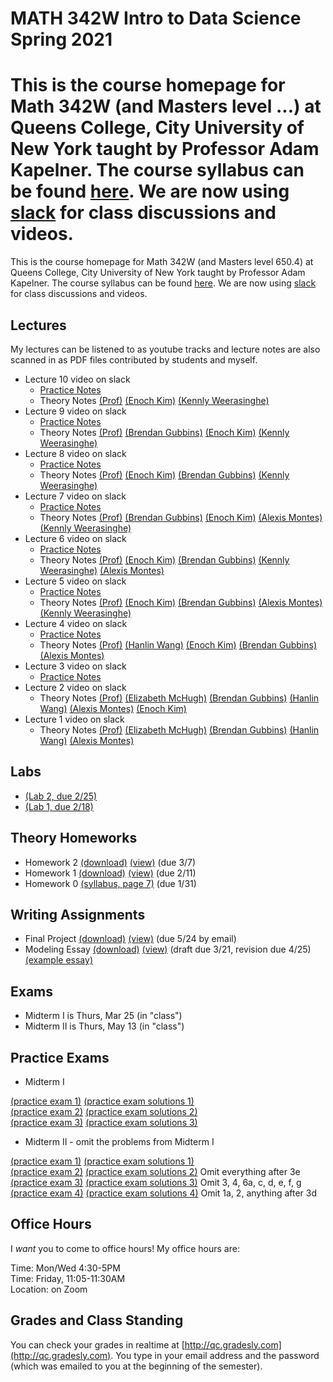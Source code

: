 # MATH 342W Intro to Data Science Spring 2021
This is the course homepage for Math 342W (and Masters level ...) at Queens College, City University of New York taught by Professor Adam Kapelner. The course syllabus can be found [here](https://github.com/kapelner/QC_Math_342W_Spring_2021/blob/master/syllabus/syllabus.pdf). We are now using [slack](https://.....slack.com/) for class discussions and videos.
=======

This is the course homepage for Math 342W (and Masters level 650.4) at Queens College, City University of New York taught by Professor Adam Kapelner. The course syllabus can be found [here](https://github.com/kapelner/QC_Math_342W_Spring_2021/blob/master/syllabus/syllabus.pdf). We are now using [slack](https://slack.com/) for class discussions and videos.

## Lectures

My lectures can be listened to as youtube tracks and lecture notes are also scanned in as PDF files contributed by students and myself.

<!--  
* Lecture 26 video on slack
  - [Practice Notes](https://github.com/kapelner/QC_Math_342W_Spring_2021/blob/master/practice_lectures/lec20.Rmd)
  - Theory Notes [(Prof)](https://github.com/kapelner/QC_Math_342W_Spring_2021/blob/master/lectures/lec26kap.pdf) [(Christella Nissanthan)](https://github.com/kapelner/QC_Math_342W_Spring_2021/blob/master/lectures/lec26nissanthan.pdf)
* Lecture 25 video on slack
  - [Practice Notes](https://github.com/kapelner/QC_Math_342W_Spring_2021/blob/master/practice_lectures/lec19.Rmd) 
  - Theory Notes [(Prof)](https://github.com/kapelner/QC_Math_342W_Spring_2021/blob/master/lectures/lec25kap.pdf) [(Christella Nissanthan)](https://github.com/kapelner/QC_Math_342W_Spring_2021/blob/master/lectures/lec25nissanthan.pdf)
* Lecture 24 video on slack
  - [Practice Notes](https://github.com/kapelner/QC_Math_342W_Spring_2021/blob/master/practice_lectures/lec18.Rmd) 
  - Theory Notes [(Prof)](https://github.com/kapelner/QC_Math_342W_Spring_2021/blob/master/lectures/lec24kap.pdf) [(Christella Nissanthan)](https://github.com/kapelner/QC_Math_342W_Spring_2021/blob/master/lectures/lec24nissanthan.pdf)
* Lecture 23 video on slack
  - [Practice Notes](https://github.com/kapelner/QC_Math_342W_Spring_2021/blob/master/practice_lectures/lec17.Rmd)
  - Theory Notes [(Prof)](https://github.com/kapelner/QC_Math_342W_Spring_2021/blob/master/lectures/lec23kap.pdf) [(Christella Nissanthan)](https://github.com/kapelner/QC_Math_342W_Spring_2021/blob/master/lectures/lec23nissanthan.pdf)
* Lecture 22 video on slack
  - [Practice Notes](https://github.com/kapelner/QC_Math_342W_Spring_2021/blob/master/practice_lectures/lec16.Rmd)
  - Theory Notes [(Prof)](https://github.com/kapelner/QC_Math_342W_Spring_2021/blob/master/lectures/lec22kap.pdf) [(Rameasa Arna)](https://github.com/kapelner/QC_Math_342W_Spring_2021/blob/master/lectures/lec22arna.pdf) [(Christella Nissanthan)](https://github.com/kapelner/QC_Math_342W_Spring_2021/blob/master/lectures/lec22nissanthan.pdf) 
* Lecture 21 video on slack
  - [Practice Notes](https://github.com/kapelner/QC_Math_342W_Spring_2021/blob/master/practice_lectures/lec15.Rmd)
  - Theory Notes [(Prof)](https://github.com/kapelner/QC_Math_342W_Spring_2021/blob/master/lectures/lec21kap.pdf) [(Christella Nissanthan)](https://github.com/kapelner/QC_Math_342W_Spring_2021/blob/master/lectures/lec21nissanthan.pdf)
* Lecture 20 video on slack
  - [Practice Notes](https://github.com/kapelner/QC_Math_342W_Spring_2021/blob/master/practice_lectures/lec14.Rmd)
  - Theory Notes [(Prof)](https://github.com/kapelner/QC_Math_342W_Spring_2021/blob/master/lectures/lec20kap.pdf) [(Christella Nissanthan)](https://github.com/kapelner/QC_Math_342W_Spring_2021/blob/master/lectures/lec20nissanthan.pdf)
* Lecture 19 video on slack
  - [Practice Notes](https://github.com/kapelner/QC_Math_342W_Spring_2021/blob/master/practice_lectures/lec13.Rmd) 
  - Theory Notes [(Prof)](https://github.com/kapelner/QC_Math_342W_Spring_2021/blob/master/lectures/lec19kap.pdf) [(Christella Nissanthan)](https://github.com/kapelner/QC_Math_342W_Spring_2021/blob/master/lectures/lec19nissanthan.pdf)
* Lecture 18 video on slack
  - [Practice Notes](https://github.com/kapelner/QC_Math_342W_Spring_2021/blob/master/practice_lectures/lec12.Rmd) 
  - Theory Notes [(Prof)](https://github.com/kapelner/QC_Math_342W_Spring_2021/blob/master/lectures/lec18kap.pdf) [(Rameasa Arna)](https://github.com/kapelner/QC_Math_342W_Spring_2021/blob/master/lectures/lec18arna.pdf) [(Christella Nissanthan)](https://github.com/kapelner/QC_Math_342W_Spring_2021/blob/master/lectures/lec18nissanthan.pdf)
* Lecture 17 video on slack
  - [Practice Notes](https://github.com/kapelner/QC_Math_342W_Spring_2021/blob/master/practice_lectures/lec11.Rmd) 
  - Theory Notes [(Prof)](https://github.com/kapelner/QC_Math_342W_Spring_2021/blob/master/lectures/lec17kap.pdf) [(Christella Nissanthan)](https://github.com/kapelner/QC_Math_342W_Spring_2021/blob/master/lectures/lec17nissanthan.pdf)
* Lecture 16 video on slack
  - [Practice Notes](https://github.com/kapelner/QC_Math_342W_Spring_2021/blob/master/practice_lectures/lec10.Rmd) 
  - Theory Notes [(Prof)](https://github.com/kapelner/QC_Math_342W_Spring_2021/blob/master/lectures/lec16kap.pdf) [(Rameasa Arna)](https://github.com/kapelner/QC_Math_342W_Spring_2021/blob/master/lectures/lec16arna.pdf) [(Christella Nissanthan)](https://github.com/kapelner/QC_Math_342W_Spring_2021/blob/master/lectures/lec16nissanthan.pdf)
* Lecture 15 video on slack
  - [Practice Notes](https://github.com/kapelner/QC_Math_342W_Spring_2021/blob/master/practice_lectures/lec09.Rmd) 
  - Theory Notes [(Prof)](https://github.com/kapelner/QC_Math_342W_Spring_2021/blob/master/lectures/lec15kap.pdf) [(Steven Grgas)](https://github.com/kapelner/QC_Math_342W_Spring_2021/blob/master/lectures/lec15grgas.pdf) [(Christella Nissanthan)](https://github.com/kapelner/QC_Math_342W_Spring_2021/blob/master/lectures/lec15nissanthan.pdf)
* Lecture 14 video on slack
  - [Practice Notes](https://github.com/kapelner/QC_Math_342W_Spring_2021/blob/master/practice_lectures/lec08.Rmd)
* Lecture 13 video on slack
  - [Practice Notes](https://github.com/kapelner/QC_Math_342W_Spring_2021/blob/master/practice_lectures/lec07.Rmd)
  - Theory Notes [(Prof)](https://github.com/kapelner/QC_Math_342W_Spring_2021/blob/master/lectures/lec13kap.pdf) [(Steven Grgas)](https://github.com/kapelner/QC_Math_342W_Spring_2021/blob/master/lectures/lec13grgas.pdf) [(Christella Nissanthan)](https://github.com/kapelner/QC_Math_342W_Spring_2021/blob/master/lectures/lec13nissanthan.pdf)
* Lecture 12 video on slack
  - [Practice Notes](https://github.com/kapelner/QC_Math_342W_Spring_2021/blob/master/practice_lectures/lec06.Rmd) 
  - Theory Notes [(Nabila Ahmed)](https://github.com/kapelner/QC_Math_342W_Spring_2021/blob/master/lectures/lec12ahmed.pdf) [(Christella Nissanthan)](https://github.com/kapelner/QC_Math_342W_Spring_2021/blob/master/lectures/lec12nissanthan.pdf)
* Lecture 11 video on slack
  - Theory Notes [(Christella Nissanthan)](https://github.com/kapelner/QC_Math_342W_Spring_2021/blob/master/lectures/lec11nissanthan.pdf)
* Lecture 10 video on slack
  - [Practice Notes](https://github.com/kapelner/QC_Math_342W_Spring_2021/blob/master/practice_lectures/lec05.Rmd) 
  - Theory Notes [(Jonathan Eng)](https://github.com/kapelner/QC_Math_342W_Spring_2021/blob/master/lectures/lec10eng.pdf) [(Christella Nissanthan)](https://github.com/kapelner/QC_Math_342W_Spring_2021/blob/master/lectures/lec10nissanthan.pdf)-->
* Lecture 10 video on slack
  - [Practice Notes](https://github.com/kapelner/QC_Math_342W_Spring_2021/blob/master/practice_lectures/lec10.Rmd)
  - Theory Notes [(Prof)](https://github.com/kapelner/QC_Math_342W_Spring_2021/blob/master/lectures/lec10kap.pdf) [(Enoch Kim)](https://github.com/derpnoch/QC_MATH_342W_Spring_2021/blob/master/lectures/lec10kim.pdf) [(Kennly Weerasinghe)](https://github.com/wskennly/QC_MATH_342W_Spring_2021/blob/master/lectures/lec10weerasinghe.pdf)
* Lecture 9 video on slack
  - [Practice Notes](https://github.com/kapelner/QC_Math_342W_Spring_2021/blob/master/practice_lectures/lec09.Rmd) 
  - Theory Notes [(Prof)](https://github.com/kapelner/QC_Math_342W_Spring_2021/blob/master/lectures/lec09kap.pdf) [(Brendan Gubbins)](https://github.com/brendangubbins/QC_MATH_342W_Spring_2021/blob/master/lectures/lec09gubbins.pdf) [(Enoch Kim)](https://github.com/derpnoch/QC_MATH_342W_Spring_2021/blob/master/lectures/lec09kim.pdf) [(Kennly Weerasinghe)](https://github.com/wskennly/QC_MATH_342W_Spring_2021/blob/master/lectures/lec09weerasinghe.pdf)
* Lecture 8 video on slack
  - [Practice Notes](https://github.com/kapelner/QC_Math_342W_Spring_2021/blob/master/practice_lectures/lec08.Rmd) 
  - Theory Notes [(Prof)](https://github.com/kapelner/QC_Math_342W_Spring_2021/blob/master/lectures/lec08kap.pdf) [(Enoch Kim)](https://github.com/derpnoch/QC_MATH_342W_Spring_2021/blob/master/lectures/lec08kim.pdf) [(Brendan Gubbins)](https://github.com/brendangubbins/QC_MATH_342W_Spring_2021/blob/master/lectures/lec08gubbins.pdf) [(Kennly Weerasinghe)](https://github.com/wskennly/QC_MATH_342W_Spring_2021/blob/master/lectures/lec08weerasinghe.pdf)
* Lecture 7 video on slack
  - [Practice Notes](https://github.com/kapelner/QC_Math_342W_Spring_2021/blob/master/practice_lectures/lec07.Rmd) 
  - Theory Notes [(Prof)](https://github.com/kapelner/QC_Math_342W_Spring_2021/blob/master/lectures/lec07kap.pdf) [(Brendan Gubbins)](https://github.com/brendangubbins/QC_MATH_342W_Spring_2021/blob/master/lectures/lec07gubbins.pdf) [(Enoch Kim)](https://github.com/derpnoch/QC_MATH_342W_Spring_2021/blob/master/lectures/lec07kim.pdf) [(Alexis Montes)](https://github.com/AlexNYC25/QC_MATH_342W_Spring_2021/blob/master/lectures/lec07montes.pdf) [(Kennly Weerasinghe)](https://github.com/wskennly/QC_MATH_342W_Spring_2021/blob/master/lectures/lec07weerasinghe.pdf)
* Lecture 6 video on slack
  - [Practice Notes](https://github.com/kapelner/QC_Math_342W_Spring_2021/blob/master/practice_lectures/lec06.Rmd) 
  - Theory Notes [(Prof)](https://github.com/kapelner/QC_Math_342W_Spring_2021/blob/master/lectures/lec06kap.pdf) [(Enoch Kim)](https://github.com/derpnoch/QC_MATH_342W_Spring_2021/blob/master/lectures/lec06kim.pdf) [(Brendan Gubbins)](https://github.com/brendangubbins/QC_MATH_342W_Spring_2021/blob/master/lectures/lec06gubbins.pdf) [(Kennly Weerasinghe)](https://github.com/wskennly/QC_MATH_342W_Spring_2021/blob/master/lectures/lec06weerasinghe.pdf) [(Alexis Montes)](https://github.com/AlexNYC25/QC_MATH_342W_Spring_2021/blob/master/lectures/lec06montes.pdf)
* Lecture 5 video on slack
  - [Practice Notes](https://github.com/kapelner/QC_Math_342W_Spring_2021/blob/master/practice_lectures/lec05.Rmd)
  - Theory Notes [(Prof)](https://github.com/kapelner/QC_Math_342W_Spring_2021/blob/master/lectures/lec05kap.pdf) [(Enoch Kim)](https://github.com/derpnoch/QC_MATH_342W_Spring_2021/blob/master/lectures/lec05kim.pdf) [(Brendan Gubbins)](https://github.com/brendangubbins/QC_MATH_342W_Spring_2021/blob/master/lectures/lec05gubbins.pdf) [(Alexis Montes)](https://github.com/AlexNYC25/QC_MATH_342W_Spring_2021/blob/master/lectures/lec05montes.pdf) [(Kennly Weerasinghe)](https://github.com/wskennly/QC_MATH_342W_Spring_2021/blob/master/lectures/lec05weerasinghe.pdf)
* Lecture 4 video on slack
  - [Practice Notes](https://github.com/kapelner/QC_Math_342W_Spring_2021/blob/master/practice_lectures/lec04.Rmd)
  - Theory Notes [(Prof)](https://github.com/kapelner/QC_Math_342W_Spring_2021/blob/master/lectures/lec04kap.pdf) [(Hanlin Wang)](https://github.com/Hanlin-Wang/QC_MATH_342W_Spring_2021/blob/master/lectures/lec04wang.pdf) [(Enoch Kim)](https://github.com/derpnoch/QC_MATH_342W_Spring_2021/blob/master/lectures/lec04kim.pdf) [(Brendan Gubbins)](https://github.com/brendangubbins/QC_MATH_342W_Spring_2021/blob/master/lectures/lec04gubbins.pdf) [(Alexis Montes)](https://github.com/AlexNYC25/QC_MATH_342W_Spring_2021/blob/master/lectures/lec04montes.pdf)
* Lecture 3 video on slack
  - [Practice Notes](https://github.com/kapelner/QC_Math_342W_Spring_2021/blob/master/practice_lectures/lec03.Rmd)
* Lecture 2 video on slack
  - Theory Notes [(Prof)](https://github.com/kapelner/QC_Math_342W_Spring_2021/blob/master/lectures/lec02kap.pdf) [(Elizabeth McHugh)](https://github.com/ejmchugh/QC_MATH_342W_Spring_2021/blob/master/lectures/lec02mchugh.pdf) [(Brendan Gubbins)](https://github.com/brendangubbins/QC_MATH_342W_Spring_2021/blob/master/lectures/lec02gubbins.pdf) [(Hanlin Wang)](https://github.com/Hanlin-Wang/QC_MATH_342W_Spring_2021/blob/master/lectures/lec02wang.pdf) [(Alexis Montes)](https://github.com/AlexNYC25/QC_MATH_342W_Spring_2021/blob/master/lectures/lec02montes.pdf) [(Enoch Kim)](https://github.com/derpnoch/QC_MATH_342W_Spring_2021/blob/master/lectures/lec02kim.pdf)
* Lecture 1 video on slack
  - Theory Notes [(Prof)](https://github.com/kapelner/QC_Math_342W_Spring_2021/blob/master/lectures/lec01kap.pdf) [(Elizabeth McHugh)](https://github.com/ejmchugh/QC_MATH_342W_Spring_2021/blob/master/lectures/lec01mchugh.pdf) [(Brendan Gubbins)](https://github.com/brendangubbins/QC_MATH_342W_Spring_2021/blob/master/lectures/lec01gubbins.pdf) [(Hanlin Wang)](https://github.com/Hanlin-Wang/QC_MATH_342W_Spring_2021/blob/master/lectures/lec01wang.pdf) [(Alexis Montes)](https://github.com/AlexNYC25/QC_MATH_342W_Spring_2021/blob/master/lectures/lec01montes.pdf)


## Labs

<!--
* [(Lab 11, not collected)](https://github.com/kapelner/QC_Math_342W_Spring_2021/blob/master/labs/mid2_review_lab.Rmd)
* [(Lab 10, due 5/11)](https://github.com/kapelner/QC_Math_342W_Spring_2021/blob/master/labs/lab10.Rmd)
* [(Lab 9, due 5/2)](https://github.com/kapelner/QC_Math_342W_Spring_2021/blob/master/labs/lab09.Rmd)
* [(Lab 8, due 4/25)](https://github.com/kapelner/QC_Math_342W_Spring_2021/blob/master/labs/lab08.Rmd)
* [(Lab 7, due 4/8)](https://github.com/kapelner/QC_Math_342W_Spring_2021/blob/master/labs/lab07.Rmd)
* [(Lab 6, due 3/21)](https://github.com/kapelner/QC_Math_342W_Spring_2021/blob/master/labs/lab06.Rmd)
* [(Lab 5, due 3/7)](https://github.com/kapelner/QC_Math_342W_Spring_2021/blob/master/labs/lab05.Rmd)
* [(Lab 4, due 2/29)](https://github.com/kapelner/QC_Math_342W_Spring_2021/blob/master/labs/lab04.Rmd)
* [(Lab 3, due 3/4)](https://github.com/kapelner/QC_Math_342W_Spring_2021/blob/master/labs/lab03.Rmd)-->
* [(Lab 2, due 2/25)](https://github.com/kapelner/QC_Math_342W_Spring_2021/blob/master/labs/lab02.Rmd)
* [(Lab 1, due 2/18)](https://github.com/kapelner/QC_Math_342W_Spring_2021/blob/master/labs/lab01.Rmd)

## Theory Homeworks

<!--
* Homework 5 [(download)](https://github.com/kapelner/QC_Math_342W_Spring_2021/blob/master/homeworks/hw05/hw05t.pdf?raw=true) [(view)](https://github.com/kapelner/QC_Math_342W_Spring_2021/blob/master/homeworks/hw05/hw05t.pdf) (due 5/18)
* Homework 4 [(download)](https://github.com/kapelner/QC_Math_342W_Spring_2021/blob/master/homeworks/hw04/hw04t.pdf?raw=true) [(view)](https://github.com/kapelner/QC_Math_342W_Spring_2021/blob/master/homeworks/hw04/hw04t.pdf) (due 4/20)
* Homework 3 [(download)](https://github.com/kapelner/QC_Math_342W_Spring_2021/blob/master/homeworks/hw03/hw03t.pdf?raw=true) [(view)](https://github.com/kapelner/QC_Math_342W_Spring_2021/blob/master/homeworks/hw03/hw03t.pdf) (due 3/18)-->
* Homework 2 [(download)](https://github.com/kapelner/QC_Math_342W_Spring_2021/blob/master/homeworks/hw02/hw02t.pdf?raw=true) [(view)](https://github.com/kapelner/QC_Math_342W_Spring_2021/blob/master/homeworks/hw02/hw02t.pdf) (due 3/7)
* Homework 1 [(download)](https://github.com/kapelner/QC_Math_342W_Spring_2021/blob/master/homeworks/hw01/hw01t.pdf?raw=true) [(view)](https://github.com/kapelner/QC_Math_342W_Spring_2021/blob/master/homeworks/hw01/hw01t.pdf) (due 2/11) 
* Homework 0 [(syllabus, page 7)](https://github.com/kapelner/QC_Math_342W_Spring_2021/blob/master/syllabus/syllabus.pdf?raw=true) (due 1/31)

## Writing Assignments
<!---->
* Final Project [(download)](https://github.com/kapelner/QC_Math_342W_Spring_2021/blob/master/writing_assignments/final_project.pdf?raw=true) [(view)](https://github.com/kapelner/QC_Math_342W_Spring_2021/blob/master/writing_assignments/final_project.pdf) (due 5/24 by email)
* Modeling Essay [(download)](https://github.com/kapelner/QC_Math_342W_Spring_2021/blob/master/writing_assignments/modeling_essay.pdf?raw=true) [(view)](https://github.com/kapelner/QC_Math_342W_Spring_2021/blob/master/writing_assignments/modeling_essay.pdf) (draft due 3/21, revision due 4/25) [(example essay)](https://github.com/kapelner/QC_Math_342W_Spring_2021/blob/master/writing_assignments/modeling_essay_example.pdf)


## Exams

* Midterm I is Thurs, Mar 25 (in "class") 
* Midterm II is Thurs, May 13 (in "class") 


## Practice Exams

* Midterm I

[(practice exam 1)](https://github.com/kapelner/QC_Math_390.4_Spring_2020/blob/master/exams/midterm1/midterm1.pdf) [(practice exam solutions 1)](https://github.com/kapelner/QC_Math_390.4_Spring_2020/blob/master/exams/midterm1/midterm1_solutions.pdf)\
[(practice exam 2)](https://github.com/kapelner/QC_Math_390.4_Spring_2019/blob/master/exams/midterm1/midterm1.pdf) [(practice exam solutions 2)](https://github.com/kapelner/QC_Math_390.4_Spring_2019/blob/master/exams/midterm1/midterm1_solutions.pdf)\
[(practice exam 3)](https://github.com/kapelner/QC_Math_390.4_Spring_2018/blob/master/exams/midterm1/midterm1.pdf) [(practice exam solutions 3)](https://github.com/kapelner/QC_Math_390.4_Spring_2018/blob/master/exams/midterm1/midterm1_solutions.pdf)

* Midterm II - omit the problems from Midterm I

[(practice exam 1)](https://github.com/kapelner/QC_Math_390.4_Spring_2020/blob/master/exams/midterm2/midterm2.pdf) [(practice exam solutions 1)](https://github.com/kapelner/QC_Math_390.4_Spring_2020/blob/master/exams/midterm2/midterm2_solutions.pdf) \
[(practice exam 2)](https://github.com/kapelner/QC_Math_390.4_Spring_2019/blob/master/exams/midterm2/midterm2.pdf) [(practice exam solutions 2)](https://github.com/kapelner/QC_Math_390.4_Spring_2019/blob/master/exams/midterm2/midterm2_solutions.pdf) Omit everything after 3e  \
[(practice exam 3)](https://github.com/kapelner/QC_Math_390.4_Spring_2018/blob/master/exams/midterm2/midterm2.pdf) [(practice exam solutions 3)](https://github.com/kapelner/QC_Math_390.4_Spring_2018/blob/master/exams/midterm2/midterm2_solutions.pdf) Omit 3, 4, 6a, c, d, e, f, g \
[(practice exam 4)](https://github.com/kapelner/QC_Math_390.4_Spring_2018/blob/master/exams/final/final.pdf) [(practice exam solutions 4)](https://github.com/kapelner/QC_Math_390.4_Spring_2018/blob/master/exams/final/final_solutions.pdf) Omit 1a, 2, anything after 3d

## Office Hours

I *want* you to come to office hours! My office hours are:

Time: Mon/Wed 4:30-5PM\
Time: Friday, 11:05-11:30AM\
Location: on Zoom

<!--In addition, the TA, Moshe Weiss will hold office hours as well:

Time: Wed 2-3PM\
Location: Kiely Hall 5th floor math lounge-->

## Grades and Class Standing

You can check your grades in realtime at [http://qc.gradesly.com](http://qc.gradesly.com). You type in your email address and the password (which was emailed to you at the beginning of the semester).
